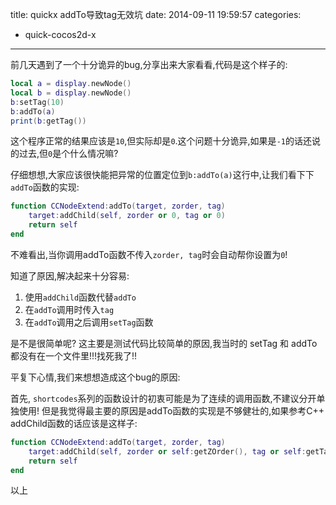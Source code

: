 title: quickx addTo导致tag无效坑
date: 2014-09-11 19:59:57
categories:
- quick-cocos2d-x
---

前几天遇到了一个十分诡异的bug,分享出来大家看看,代码是这个样子的:

```lua
local a = display.newNode()
local b = display.newNode()
b:setTag(10)
b:addTo(a)
print(b:getTag())
```
<!--more-->

这个程序正常的结果应该是`10`,但实际却是`0`.这个问题十分诡异,如果是`-1`的话还说的过去,但`0`是个什么情况嘛?


仔细想想,大家应该很快能把异常的位置定位到`b:addTo(a)`这行中,让我们看下下`addTo`函数的实现:

```lua
function CCNodeExtend:addTo(target, zorder, tag)
    target:addChild(self, zorder or 0, tag or 0)
    return self
end
```

不难看出,当你调用addTo函数不传入`zorder, tag`时会自动帮你设置为`0`!

知道了原因,解决起来十分容易:

1. 使用`addChild`函数代替`addTo`
2. 在`addTo`调用时传入`tag`
3. 在`addTo`调用之后调用`setTag`函数


是不是很简单呢? 这主要是测试代码比较简单的原因,我当时的 setTag 和 addTo 都没有在一个文件里!!!找死我了!!

平复下心情,我们来想想造成这个bug的原因:

首先, `shortcodes`系列的函数设计的初衷可能是为了连续的调用函数,不建议分开单独使用! 但是我觉得最主要的原因是addTo函数的实现是不够健壮的,如果参考C++ addChild函数的话应该是这样子:

```lua
function CCNodeExtend:addTo(target, zorder, tag)
    target:addChild(self, zorder or self:getZOrder(), tag or self:getTag())
    return self
end
```


以上